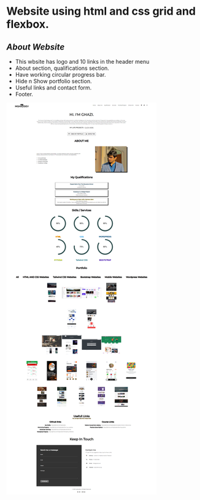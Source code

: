 # Website using html and css grid and flexbox.

## _About Website_
- This wbsite has logo and 10 links in the header menu
- About section, qualifications section.
- Have working circular progress bar.
- Hide n Show portfolio section.
- Useful links and contact form.
- Footer. 

![N](images/Welcome%20Ghazi%20(1).png)